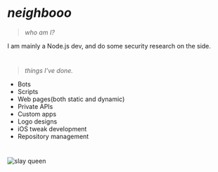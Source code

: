 # *neighbooo*
> *who am I?*

I am mainly a Node.js dev, and do some security research on the side.
#
> *things I've done.*

 - Bots
 - Scripts
 - Web pages(both static and dynamic)
 - Private APIs
 - Custom apps
 - Logo designs
 - iOS tweak development
 - Repository management
#
![slay queen](https://cdn.discordapp.com/attachments/837190151360217088/987508766339657728/IMG_1835.png)

